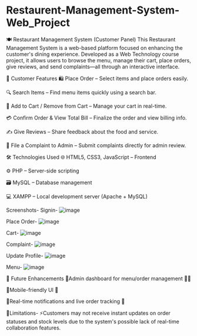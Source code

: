 # Restaurent-Management-System-Web_Project
🍽️ Restaurant Management System (Customer Panel)
This Restaurant Management System is a web-based platform focused on enhancing the customer's dining experience. Developed as a Web Technology course project, it allows users to browse the menu, manage their cart, place orders, give reviews, and send complaints—all through an interactive interface.

🌟 Customer Features
🛍️ Place Order – Select items and place orders easily.

🔍 Search Items – Find menu items quickly using a search bar.

🛒 Add to Cart / Remove from Cart – Manage your cart in real-time.

💳 Confirm Order & View Total Bill – Finalize the order and view billing info.

✍️ Give Reviews – Share feedback about the food and service.

📩 File a Complaint to Admin – Submit complaints directly for admin review.

🛠️ Technologies Used
🌐 HTML5, CSS3, JavaScript – Frontend

⚙️ PHP – Server-side scripting

🗃️ MySQL – Database management

💻 XAMPP – Local development server (Apache + MySQL)

Screenshots-
Signin-
![image](https://github.com/user-attachments/assets/d0093e95-55be-47f9-bb21-7e19756bd0dc)

Place Order-
![image](https://github.com/user-attachments/assets/e1cb0532-b286-4cd3-9ac9-2c2ce6a654c6)

Cart-
![image](https://github.com/user-attachments/assets/e6a8af12-3469-4f83-9aae-5fe3caff91d8)

Complaint-
![image](https://github.com/user-attachments/assets/d3d040a2-e6f2-437c-a1b1-f2f65493ac9b)

Update Profile-
![image](https://github.com/user-attachments/assets/82f0d27b-6ec8-430b-a0df-083dfe19ee33)

Menu-
![image](https://github.com/user-attachments/assets/5b82f8a2-0358-4e9b-8639-175b30450243)

🚀 Future Enhancements
📌Admin dashboard for menu/order management 🧑‍💼

📌Mobile-friendly UI 📱

📌Real-time notifications and live order tracking 🔔

🔹Limitations-
 ⚡Customers may not receive instant updates on order statuses and stock levels due
 to the system's possible lack of real-time collaboration features.






